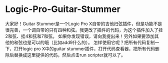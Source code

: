 # Logic-Pro-Guitar-Stummer
大家好！Guitar Stummer是一个Logic Pro X自带的吉他扫弦插件，但是功能不是很完善，一个调自带的只有四种和弦。我更改了插件的代码，为这个插件加入了挂2和弦、挂4和弦和7和弦。
如果你发现错误，请向我提出来！另外如果要添加其他的和弦也是可以的哦（比如add9什么的）。
怎样使用它呢？把所有代码复制一下，打开logic pro X中的guitar stummer插件，打开代码查看器，把所有代码删除后替换成这里提供的代码，然后点击run scripter就可以了。
